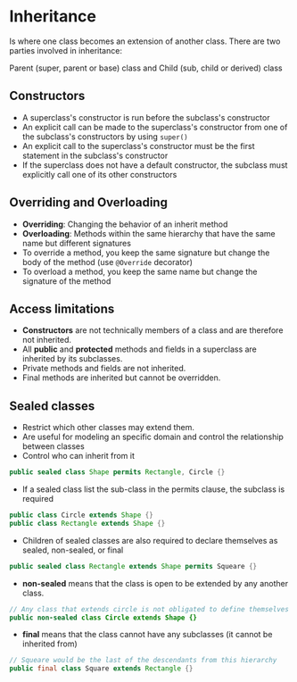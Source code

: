 # Inheritance

Is where one class becomes an extension of another class. There are two parties involved in inheritance:

Parent (super, parent or base) class and Child (sub, child or derived) class

## Constructors

- A superclass's constructor is run before the subclass's constructor
- An explicit call can be made to the superclass's constructor from one of the subclass's constructors by using `super()`
- An explicit call to the superclass's constructor must be the first statement in the subclass's constructor
- If the superclass does not have a default constructor, the subclass must explicitly call one of its other constructors

## Overriding and Overloading

- **Overriding**: Changing the behavior of an inherit method
- **Overloading**: Methods within the same hierarchy that have the same name but different signatures
- To override a method, you keep the same signature but change the body of the method (use `@Override` decorator)
- To overload a method, you keep the same name but change the signature of the method

## Access limitations

- **Constructors** are not technically members of a class and are therefore not inherited.
- All **public** and **protected** methods and fields in a superclass are inherited by its subclasses.
- Private methods and fields are not inherited.
- Final methods are inherited but cannot be overridden.

## Sealed classes

- Restrict which other classes may extend them.
- Are useful for modeling an specific domain and control the relationship between classes
- Control who can inherit from it

```java
public sealed class Shape permits Rectangle, Circle {}
```

- If a sealed class list the sub-class in the permits clause, the subclass is required

```java
public class Circle extends Shape {}
public class Rectangle extends Shape {}
```

- Children of sealed classes are also required to declare themselves as sealed, non-sealed, or final

```java
public sealed class Rectangle extends Shape permits Squeare {}
```

- **non-sealed** means that the class is open to be extended by any another class.

```java
// Any class that extends circle is not obligated to define themselves as sealed, non-sealed or final
public non-sealed class Circle extends Shape {}
```

- **final** means that the class cannot have any subclasses (it cannot be inherited from)

```java
// Squeare would be the last of the descendants from this hierarchy
public final class Square extends Rectangle {}
```